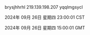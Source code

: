 brysjhhrhl 219.139.198.207 yqqlmgsycl

2024年 09月 26日 星期四 23:00:01 CST

2024年 09月 26日 星期四 15:00:01 GMT
